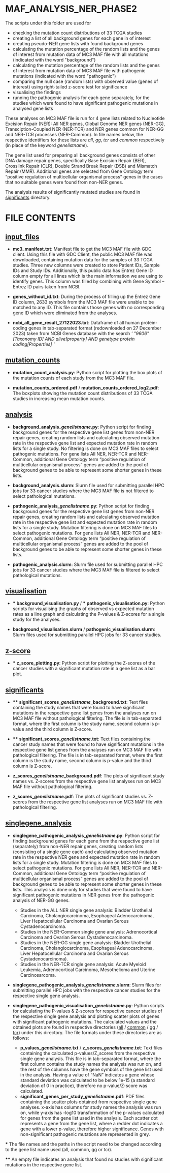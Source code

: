# MAF_ANALYSIS_NER_PHASE2
The scripts under this folder are used for 
- checking the mutation count distributions of 33 TCGA studies
- creating a list of all background genes for each gene in of interest
- creating pseudo-NER gene lists with found background genes
- calculating the mutation percentage of the random lists and the genes of interest from mutation data of MC3 MAF file with all mutations (indicated with the word "background")
- calculating the mutation percentage of the random lists and the genes of interest from mutation data of MC3 MAF file with pathogenic mutations (indicated with the word "pathogenic")
- comparing the null case (random lists) with observed value (genes of interest) using right-tailed z-score test for significance
- visualising the findings
- running the pathogenic analysis for each gene separately, for the studies which were found to have significant pathogenic mutations in analysed gene lists

These analyses on MC3 MAF file is run for 4 gene lists related to Nucleotide Excision Repair (NER): All NER genes, Global Genome NER genes (NER-GG), Transciption-Coupled NER (NER-TCR) and NER genes common for NER-GG and NER-TCR processes (NER-Common). In file names below, the respective identifiers for these lists are _all_, _gg_, _tcr_ and _common_ respectively (in place of the keyword _genelistname_).

The gene list used for preparing all background genes consists of other DNA damage repair genes, specifically Base Excision Repair (BER), Crosslink Repair (CLR), Double Strand Break Repair (DSB) and Mismatch Repair (MMR). Additional genes are selected from Gene Ontology term “positive regulation of multicellular organismal process” genes in the cases that no suitable genes were found from non-NER genes.

The analysis results of significantly mutated studies are found in [significants](https://github.com/ilaydakaytaran/DNArepair/tree/main/maf_analysis_ner_phase2/significants) directory.

# FILE CONTENTS

## [input_files](https://github.com/ilaydakaytaran/DNArepair/blob/main/maf_analysis_ner_phase2/input_files/)
- **mc3_manifest.txt**: Manifest file to get the MC3 MAF file with GDC client. Using this file with GDC Client, the public MC3 MAF file was downloaded, containing mutation data for the samples of 33 TCGA studies. Three new columns were created to store Patient IDs, Sample IDs and Study IDs. Additionally, this public data has Entrez Gene ID column empty for all lines which is the main information we are using to identify genes. This column was filled by combining with Gene Symbol – Entrez ID pairs taken from NCBI.

- **genes_without_id.txt**: During the process of filling up the Entrez Gene ID column, 2633 symbols from the MC3 MAF file were unable to be matched to any ID. This file contains those genes with no corresponding gene ID which were eliminated from the analyses.

- **ncbi_all_gene_result_27122023.txt**: Dataframe of all human protein-coding genes in tab-separated format (redownloaded on 27 December 2023) taken from NCBI Genes database with the search *' "9606"[Taxonomy ID] AND alive[property] AND genetype protein coding[Properties] '*

## [mutation_counts](https://github.com/ilaydakaytaran/DNArepair/blob/main/maf_analysis_ner_phase2/mutation_counts/)
- **mutation_count_analysis.py**: Python script for plotting the box plots of the mutation counts of each study from the MC3 MAF file.

- **mutation_counts_ordered.pdf** / **mutation_counts_ordered_log2.pdf**: The boxplots showing the mutation count distributions of 33 TCGA studies in increasing mean mutation counts. 

## [analysis](https://github.com/ilaydakaytaran/DNArepair/blob/main/maf_analysis_ner_phase2/analysis/)
- **background_analysis_*genelistname*.py**: Python script for finding background genes for the respective gene list genes from non-NER repair genes, creating random lists and calculating observed mutation rate in the respective gene list and expected mutation rate in random lists for a single study. No filtering is done on MC3 MAF files to select pathogenic mutations. For gene lists All NER, NER-TCR and NER-Common, additional Gene Ontology term “positive regulation of multicellular organismal process” genes are added to the pool of background genes to be able to represent some shorter genes in these lists.

- **background_analysis.slurm**: Slurm file used for submitting parallel HPC jobs for 33 cancer studies where the MC3 MAF file is not filtered to select pathological mutations.

- **pathogenic_analysis_*genelistname*.py**: Python script for finding background genes for the respective gene list genes from non-NER repair genes, creating random lists and calculating observed mutation rate in the respective gene list and expected mutation rate in random lists for a single study. Mutation filtering is done on MC3 MAF files to select pathogenic mutations. For gene lists All NER, NER-TCR and NER-Common, additional Gene Ontology term “positive regulation of multicellular organismal process” genes are added to the pool of background genes to be able to represent some shorter genes in these lists.

- **pathogenic_analysis.slurm**: Slurm file used for submitting parallel HPC jobs for 33 cancer studies where the MC3 MAF file is filtered to select pathological mutations.

## [visualisation](https://github.com/ilaydakaytaran/DNArepair/blob/main/maf_analysis_ner_phase2/visualisation/)
- **\*** **background_visualisation.py** / **\*** **pathogenic_visualisation.py**: Python scripts for visualising the graphs of observed vs expected mutation rates as a line graph and calculating the P-values & Z-scores for a single study for the analyses. 

- **background_visualisation.slurm** / **pathogenic_visualisation.slurm**: Slurm files used for submitting parallel HPC jobs for 33 cancer studies.

## [z-score](https://github.com/ilaydakaytaran/DNArepair/blob/main/maf_analysis_ner_phase2/z_score/)
- **\*** **z_score_plotting.py**: Python script for plotting the Z-scores of the cancer studies with a significant mutation rate in a gene list as a bar plot.

## [significants](https://github.com/ilaydakaytaran/DNArepair/blob/main/maf_analysis_ner_phase2/significants/)
- **\*\*** **significant_scores_*genelistname*_background.txt**: Text files containing the study names that were found to have significant mutations in the respective gene list genes from the analyses run on MC3 MAF file without pathological filtering. The file is in tab-separated format, where the first column is the study name, second column is p-value and the third column is Z-score.

- **\*\*** **significant_scores_*genelistname*.txt**: Text files containing the cancer study names that were found to have significant mutations in the respective gene list genes from the analyses run on MC3 MAF file with pathological filtering. The file is in tab-separated format, where the first column is the study name, second column is p-value and the third column is Z-score. 

- **z_scores_*genelistname*_background.pdf**: The plots of significant study names vs. Z-scores from the respective gene list analyses run on MC3 MAF file without pathological filtering.

- **z_scores_*genelistname*.pdf**: The plots of significant studies vs. Z-scores from the respective gene list analyses run on MC3 MAF file with pathological filtering.

## [singlegene_analysis](https://github.com/ilaydakaytaran/DNArepair/blob/main/maf_analysis_ner_phase2/singlegene_analysis/)
- **singlegene_pathogenic_analysis_*genelistname*.py**: Python script for finding background genes for each gene from the respective gene list (separately) from non-NER repair genes, creating random lists (consisting of a single gene each) and calculating observed mutation rate in the respective NER gene and expected mutation rate in random lists for a single study. Mutation filtering is done on MC3 MAF files to select pathogenic mutations. For gene lists All NER, NER-TCR and NER-Common, additional Gene Ontology term “positive regulation of multicellular organismal process” genes are added to the pool of background genes to be able to represent some shorter genes in these lists. This analysis is done only for studies that were found to have significant pathogenic mutations in NER genes from the pathogenic analysis of NER-GG genes.
  
  - Studies in the ALL NER single gene analysis: Bladder Urothelial Carcinoma, Cholangiocarcinoma, Esophageal Adenocarcinoma, Liver Hepatocellular Carcinoma and Ovarian Serous Cystadenocarcinoma.
  - Studies in the NER-Common single gene analysis: Adrenocortical Carcinoma and Ovarian Serous Cystadenocarcinoma.
  - Studies in the NER-GG single gene analysis: Bladder Urothelial Carcinoma, Cholangiocarcinoma, Esophageal Adenocarcinoma, Liver Hepatocellular Carcinoma and Ovarian Serous Cystadenocarcinoma).
  - Studies in the NER-TCR single gene analysis: Acute Myeloid Leukemia, Adrenocortical Carcinoma, Mesothelioma and Uterine Carcinosarcoma.
 
- **singlegene_pathogenic_analysis_*genelistname*.slurm**: Slurm files for submitting parallel HPC jobs with the respective cancer studies for the respective single gene analysis.

- **singlegene_pathogenic_visualisation_*genelistname*.py**: Python scripts for calculating the P-values & Z-scores for respective cancer studies of the respective single gene analysis and plotting scatter plots of genes with significant pathogenic mutations. The calculated values and the obtained plots are found in respective directories ([all](https://github.com/ilaydakaytaran/DNArepair/tree/main/maf_analysis_ner_phase2/singlegene_analysis/all) / [common](https://github.com/ilaydakaytaran/DNArepair/tree/main/maf_analysis_ner_phase2/singlegene_analysis/common) / [gg](https://github.com/ilaydakaytaran/DNArepair/tree/main/maf_analysis_ner_phase2/singlegene_analysis/gg) / [tcr](https://github.com/ilaydakaytaran/DNArepair/tree/main/maf_analysis_ner_phase2/singlegene_analysis/tcr)) under this directory. The file formats under these directories are as follows:
  
	- **p_values_*genelistname*.txt** / **z_scores_*genelistname*.txt**: Text files containing the calculated p-values/Z_scores from the respective single gene analysis. This file is in tab-separated format, where the first column contains the study names the analysis was run on, and the rest of the columns have the gene symbols of the gene list used in the analysis. Having a value of “NaN” indicates a gene whose standard deviation was calculated to be below 1e-15 (a standard deviation of 0 in practice), therefore no p-value/Z-score was calculated. 
	- **significant_genes_per_study_*genelistname*.pdf**: PDF files containing the scatter plots obtained from respective single gene analyses. x-axis has columns for study names the analysis was run on, while y-axis has -log10 transformation of the p-values calculated for genes from the gene list used in the analysis. Each scatter dot represents a gene from the gene list, where a redder dot indicates a gene with a lower p-value, therefore higher significance. Genes with non-significant pathogenic mutations are represented in grey. 

**\*** The file names and the paths in the script need to be changed according to the gene list name used (all, common, gg or tcr).

**\*\*** An empty file indicates an analysis that found no studies with significant mutations in the respective gene list.
